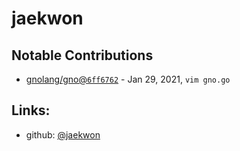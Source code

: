 # jaekwon
## Notable Contributions
- [gnolang/gno@`6ff6762`](https://github.com/gnolang/gno/commit/6ff6762d663bc577531c44e259a1ffa132b49b44) - Jan 29, 2021, `vim gno.go`
## Links:
- github: [@jaekwon](https://github.com/jaekwon)
